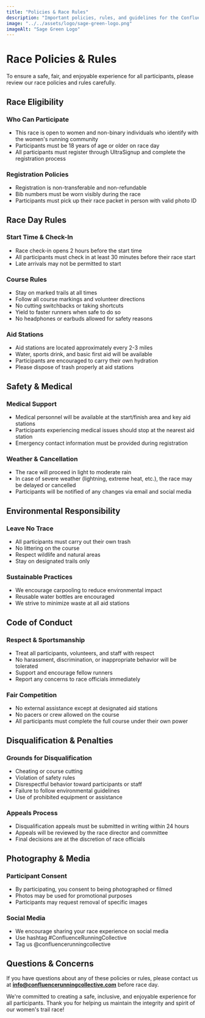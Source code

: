 ```yaml
---
title: "Policies & Race Rules"
description: "Important policies, rules, and guidelines for the Confluence Running Collective women's trail race"
image: "../../assets/logo/sage-green-logo.png"
imageAlt: "Sage Green Logo"
---
```


# Race Policies & Rules

To ensure a safe, fair, and enjoyable experience for all participants, please review our race policies and rules carefully.

## Race Eligibility

### Who Can Participate
- This race is open to women and non-binary individuals who identify with the women's running community
- Participants must be 18 years of age or older on race day
- All participants must register through UltraSignup and complete the registration process

### Registration Policies
- Registration is non-transferable and non-refundable
- Bib numbers must be worn visibly during the race
- Participants must pick up their race packet in person with valid photo ID

## Race Day Rules

### Start Time & Check-In
- Race check-in opens 2 hours before the start time
- All participants must check in at least 30 minutes before their race start
- Late arrivals may not be permitted to start

### Course Rules
- Stay on marked trails at all times
- Follow all course markings and volunteer directions
- No cutting switchbacks or taking shortcuts
- Yield to faster runners when safe to do so
- No headphones or earbuds allowed for safety reasons

### Aid Stations
- Aid stations are located approximately every 2-3 miles
- Water, sports drink, and basic first aid will be available
- Participants are encouraged to carry their own hydration
- Please dispose of trash properly at aid stations

## Safety & Medical

### Medical Support
- Medical personnel will be available at the start/finish area and key aid stations
- Participants experiencing medical issues should stop at the nearest aid station
- Emergency contact information must be provided during registration

### Weather & Cancellation
- The race will proceed in light to moderate rain
- In case of severe weather (lightning, extreme heat, etc.), the race may be delayed or cancelled
- Participants will be notified of any changes via email and social media

## Environmental Responsibility

### Leave No Trace
- All participants must carry out their own trash
- No littering on the course
- Respect wildlife and natural areas
- Stay on designated trails only

### Sustainable Practices
- We encourage carpooling to reduce environmental impact
- Reusable water bottles are encouraged
- We strive to minimize waste at all aid stations

## Code of Conduct

### Respect & Sportsmanship
- Treat all participants, volunteers, and staff with respect
- No harassment, discrimination, or inappropriate behavior will be tolerated
- Support and encourage fellow runners
- Report any concerns to race officials immediately

### Fair Competition
- No external assistance except at designated aid stations
- No pacers or crew allowed on the course
- All participants must complete the full course under their own power

## Disqualification & Penalties

### Grounds for Disqualification
- Cheating or course cutting
- Violation of safety rules
- Disrespectful behavior toward participants or staff
- Failure to follow environmental guidelines
- Use of prohibited equipment or assistance

### Appeals Process
- Disqualification appeals must be submitted in writing within 24 hours
- Appeals will be reviewed by the race director and committee
- Final decisions are at the discretion of race officials

## Photography & Media

### Participant Consent
- By participating, you consent to being photographed or filmed
- Photos may be used for promotional purposes
- Participants may request removal of specific images

### Social Media
- We encourage sharing your race experience on social media
- Use hashtag #ConfluenceRunningCollective
- Tag us @confluencerunningcollective

## Questions & Concerns

If you have questions about any of these policies or rules, please contact us at **info@confluencerunningcollective.com** before race day.

We're committed to creating a safe, inclusive, and enjoyable experience for all participants. Thank you for helping us maintain the integrity and spirit of our women's trail race! 